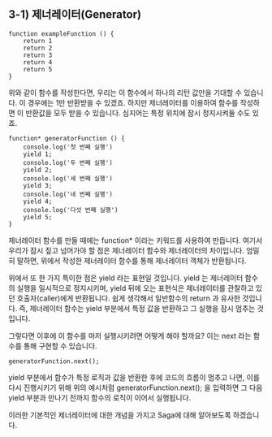 ## 3-1) 제너레이터(Generator)

```
function exampleFunction () {
	return 1
	return 2
	return 3
	return 4
	return 5
}
```

위와 같이 함수를 작성한다면, 우리는 이 함수에서 하나의 리턴 값만을 기대할 수 있습니다. 이 경우에는 1만 반환받을 수 있겠죠. 하지만 제너레이터를 이용하여 함수를 작성하면 이 반환값을 모두 받을 수 있습니다. 심지어는 특정 위치에 잠시 정지시켜둘 수도 있죠.

```
function* generatorFunction () {
	console.log('첫 번째 실행')
	yield 1;
	console.log('두 번째 실행')
	yield 2;
	console.log('세 번째 실행')
	yield 3;
	console.log('네 번째 실행')
	yield 4;
	console.log('다섯 번째 실행')
	yield 5;
}
```

제너레이터 함수를 만들 때에는 function* 이라는 키워드를 사용하여 만듭니다. 여기서 우리가 잠시 짚고 넘어가야 할 점은 제너레이터 함수와 제너레이터의 차이입니다. 엄밀히 말하면, 위에서 작성한 제너레이터 함수를 통해 제너레이터 객체가 반환됩니다.

위에서 또 한 가지 특이한 점은 yield 라는 표현일 것입니다. yield 는 제너레이터 함수의 실행을 일시적으로 정지시키며, yield 뒤에 오는 표현식은 제너레이터를 관찰하고 있던 호출자(caller)에게 반환됩니다. 쉽게 생각해서 일반함수의 return 과 유사한 것입니다. 즉, 제너레이터 함수는 yield 부분에서 특정 값을 반환하고 그 실행을 잠시 멈추는 것입니다.

그렇다면 이후에 이 함수를 마저 실행시키려면 어떻게 해야 할까요? 이는 next 라는 함수를 통해 구현할 수 있습니다.

```
generatorFunction.next();
```

yield 부분에서 함수가 특정 로직과 값을 반환한 후에 코드의 흐름이 멈추고 나면, 이를 다시 진행시키기 위해 위의 예시처럼 generatorFunction.next(); 을 입력하면 그 다음 yield 부분과 만나기 전까지 함수의 로직이 이어서 실행됩니다.

이러한 기본적인 제너레이터에 대한 개념을 가지고 Saga에 대해 알아보도록 하겠습니다.